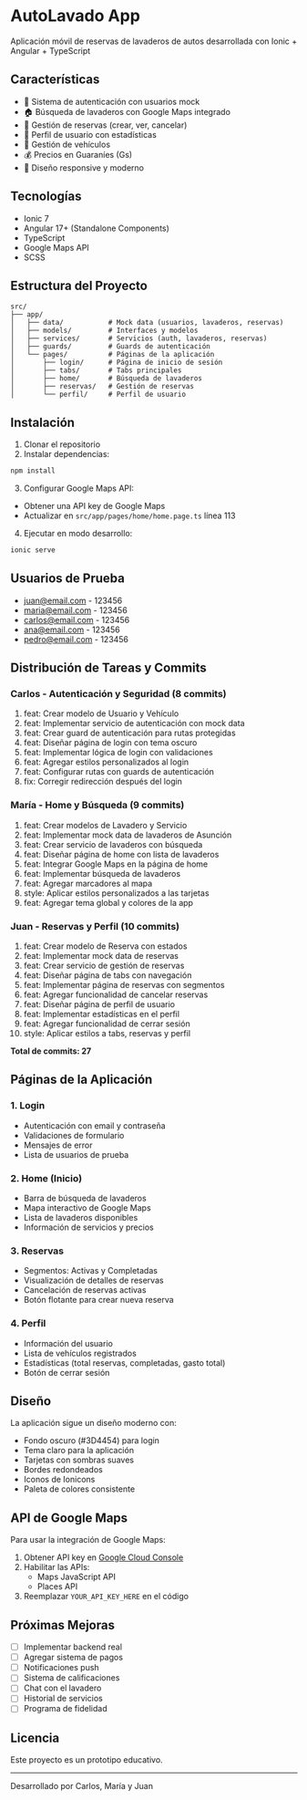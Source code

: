 # AutoLavado App

Aplicación móvil de reservas de lavaderos de autos desarrollada con Ionic + Angular + TypeScript

## Características

- 🔐 Sistema de autenticación con usuarios mock
- 🏠 Búsqueda de lavaderos con Google Maps integrado
- 📅 Gestión de reservas (crear, ver, cancelar)
- 👤 Perfil de usuario con estadísticas
- 🚗 Gestión de vehículos
- 💰 Precios en Guaraníes (Gs)
- 📱 Diseño responsive y moderno

## Tecnologías

- Ionic 7
- Angular 17+ (Standalone Components)
- TypeScript
- Google Maps API
- SCSS

## Estructura del Proyecto

```
src/
├── app/
│   ├── data/           # Mock data (usuarios, lavaderos, reservas)
│   ├── models/         # Interfaces y modelos
│   ├── services/       # Servicios (auth, lavaderos, reservas)
│   ├── guards/         # Guards de autenticación
│   └── pages/          # Páginas de la aplicación
│       ├── login/      # Página de inicio de sesión
│       ├── tabs/       # Tabs principales
│       ├── home/       # Búsqueda de lavaderos
│       ├── reservas/   # Gestión de reservas
│       └── perfil/     # Perfil de usuario
```

## Instalación

1. Clonar el repositorio
2. Instalar dependencias:
```bash
npm install
```

3. Configurar Google Maps API:
- Obtener una API key de Google Maps
- Actualizar en `src/app/pages/home/home.page.ts` línea 113

4. Ejecutar en modo desarrollo:
```bash
ionic serve
```

## Usuarios de Prueba

- juan@email.com - 123456
- maria@email.com - 123456
- carlos@email.com - 123456
- ana@email.com - 123456
- pedro@email.com - 123456

## Distribución de Tareas y Commits

### Carlos - Autenticación y Seguridad (8 commits)
1. feat: Crear modelo de Usuario y Vehículo
2. feat: Implementar servicio de autenticación con mock data
3. feat: Crear guard de autenticación para rutas protegidas
4. feat: Diseñar página de login con tema oscuro
5. feat: Implementar lógica de login con validaciones
6. feat: Agregar estilos personalizados al login
7. feat: Configurar rutas con guards de autenticación
8. fix: Corregir redirección después del login

### María - Home y Búsqueda (9 commits)
1. feat: Crear modelos de Lavadero y Servicio
2. feat: Implementar mock data de lavaderos de Asunción
3. feat: Crear servicio de lavaderos con búsqueda
4. feat: Diseñar página de home con lista de lavaderos
5. feat: Integrar Google Maps en la página de home
6. feat: Implementar búsqueda de lavaderos
7. feat: Agregar marcadores al mapa
8. style: Aplicar estilos personalizados a las tarjetas
9. feat: Agregar tema global y colores de la app

### Juan - Reservas y Perfil (10 commits)
1. feat: Crear modelo de Reserva con estados
2. feat: Implementar mock data de reservas
3. feat: Crear servicio de gestión de reservas
4. feat: Diseñar página de tabs con navegación
5. feat: Implementar página de reservas con segmentos
6. feat: Agregar funcionalidad de cancelar reservas
7. feat: Diseñar página de perfil de usuario
8. feat: Implementar estadísticas en el perfil
9. feat: Agregar funcionalidad de cerrar sesión
10. style: Aplicar estilos a tabs, reservas y perfil

**Total de commits: 27**

## Páginas de la Aplicación

### 1. Login
- Autenticación con email y contraseña
- Validaciones de formulario
- Mensajes de error
- Lista de usuarios de prueba

### 2. Home (Inicio)
- Barra de búsqueda de lavaderos
- Mapa interactivo de Google Maps
- Lista de lavaderos disponibles
- Información de servicios y precios

### 3. Reservas
- Segmentos: Activas y Completadas
- Visualización de detalles de reservas
- Cancelación de reservas activas
- Botón flotante para crear nueva reserva

### 4. Perfil
- Información del usuario
- Lista de vehículos registrados
- Estadísticas (total reservas, completadas, gasto total)
- Botón de cerrar sesión

## Diseño

La aplicación sigue un diseño moderno con:
- Fondo oscuro (#3D4454) para login
- Tema claro para la aplicación
- Tarjetas con sombras suaves
- Bordes redondeados
- Iconos de Ionicons
- Paleta de colores consistente

## API de Google Maps

Para usar la integración de Google Maps:
1. Obtener API key en [Google Cloud Console](https://console.cloud.google.com/)
2. Habilitar las APIs:
   - Maps JavaScript API
   - Places API
3. Reemplazar `YOUR_API_KEY_HERE` en el código

## Próximas Mejoras

- [ ] Implementar backend real
- [ ] Agregar sistema de pagos
- [ ] Notificaciones push
- [ ] Sistema de calificaciones
- [ ] Chat con el lavadero
- [ ] Historial de servicios
- [ ] Programa de fidelidad

## Licencia

Este proyecto es un prototipo educativo.

---

Desarrollado por Carlos, María y Juan
